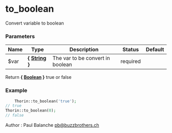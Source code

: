 # to_boolean

Convert variable to boolean



### Parameters
Name  |  Type  |  Description  |  Status  |  Default
------------  |  ------------  |  ------------  |  ------------  |  ------------
$var  |  **{ [String](http://php.net/manual/en/language.types.string.php) }**  |  The var to be convert in boolean  |  required  |

Return **{ [Boolean](http://php.net/manual/en/language.types.boolean.php) }** true or false

### Example
```php
	Thorin::to_boolean('true');
// true
Thorin::to_boolean(0);
// false
```
Author : Paul Balanche [pb@buzzbrothers.ch](mailto:pb@buzzbrothers.ch)
